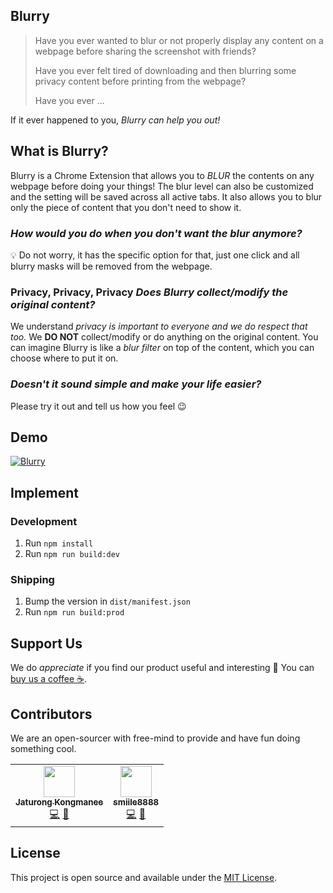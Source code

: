 ## Blurry

> Have you ever wanted to blur or not properly display any content on a webpage before sharing the screenshot with friends?
>
> Have you ever felt tired of downloading and then blurring some privacy content before printing from the webpage?
>
> Have you ever ...

If it ever happened to you, *Blurry can help you out!*

## What is Blurry?

Blurry is a Chrome Extension that allows you to _BLUR_ the contents on any webpage before doing your things! The blur level can also be customized and the setting will be saved across all active tabs. It also allows you to blur only the piece of content that you don't need to show it.

### _How would you do when you don't want the blur anymore?_

💡 Do not worry, it has the specific option for that, just one click and all blurry masks will be removed from the webpage.

### Privacy, Privacy, Privacy _Does Blurry collect/modify the original content?_

We understand _privacy is important to everyone and we do respect that too._ We **DO NOT** collect/modify or do anything on the original content. You can imagine Blurry is like a _blur filter_ on top of the content, which you can choose where to put it on.

### _Doesn't it sound simple and make your life easier?_

Please try it out and tell us how you feel 😉

## Demo
[![Blurry](https://img.youtube.com/vi/LFwG4q33_eo/0.jpg)](https://www.youtube.com/watch?v=LFwG4q33_eo "Blurry")

## Implement
### Development
1. Run `npm install`
2. Run `npm run build:dev`

### Shipping
1. Bump the version in `dist/manifest.json`
2. Run `npm run build:prod`

## Support Us
We do _appreciate_ if you find our product useful and interesting 🙏 You can [buy us a coffee ☕](https://www.buymeacoffee.com/doubledude).

## Contributors
We are an open-sourcer with free-mind to provide and have fun doing something cool.

<table>
  <tr>
    <td align="center">
      <a href="https://github.com/JaturongKongmanee">
        <img src="https://avatars3.githubusercontent.com/u/5829596?v=4" width="50px" alt=""/>
        <br />
        <sub><b>Jaturong Kongmanee</b></sub>
      </a>
      <br />
      <a href="https://github.com/jaturongkongmanee/blur-elements-extension/commits?author=jaturongkongmanee" title="Code">💻</a> 
      <a href="mailto:dillsunnyb11@gmail.com" title="Email">📧</a>
    </td>
    <td align="center">
      <a href="https://smiile8888.github.io/">
        <img src="https://avatars1.githubusercontent.com/u/13040501?v=4" width="50px" alt=""/>
        <br />
        <sub><b>smiile8888</b></sub>
      </a>
      <br />
      <a href="https://github.com/jaturongkongmanee/blur-elements-extension/commits?author=smiile8888" title="Code">💻</a>
      <a href="mailto:th.thanyathorn@gmail.com" title="Email">📧</a>
    </td>
  </tr>
</table>
  
## License

This project is open source and available under the [MIT License](LICENSE).
